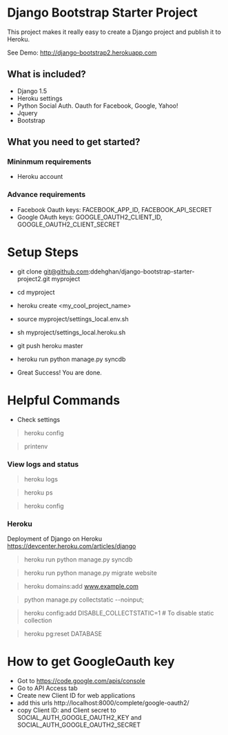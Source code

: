 Django Bootstrap Starter Project
================================
This project makes it really easy to create a Django project and publish it to Heroku.

See Demo:  http://django-bootstrap2.herokuapp.com


What is included?
-----------------
* Django 1.5
* Heroku settings
* Python Social Auth. Oauth for Facebook, Google, Yahoo!
* Jquery
* Bootstrap


What you need to get started?
-----------------------------

### Mininmum requirements

* Heroku account


### Advance requirements

* Facebook Oauth keys: FACEBOOK_APP_ID, FACEBOOK_API_SECRET
* Google OAuth keys: GOOGLE_OAUTH2_CLIENT_ID, GOOGLE_OAUTH2_CLIENT_SECRET



Setup Steps
===========

* git clone git@github.com:ddehghan/django-bootstrap-starter-project2.git myproject
* cd myproject
* heroku create <my_cool_project_name>
* source myproject/settings_local.env.sh
* sh myproject/settings_local.heroku.sh
* git push heroku master
* heroku run python manage.py syncdb

* Great Success! You are done.


Helpful Commands
================


* Check settings

> heroku config

> printenv


### View logs and status
> heroku logs

> heroku ps

> heroku config


### Heroku 
Deployment of Django on Heroku https://devcenter.heroku.com/articles/django

> heroku run python manage.py syncdb

> heroku run python manage.py migrate website


> heroku domains:add www.example.com


> python manage.py collectstatic --noinput;

> heroku config:add DISABLE_COLLECTSTATIC=1         # To disable static collection

> heroku pg:reset DATABASE


How to get GoogleOauth key
==========================

* Got to https://code.google.com/apis/console
* Go to API Access tab
* Create new Client ID for web applications
* add this urls http://localhost:8000/complete/google-oauth2/
* copy Client ID: and Client secret to SOCIAL_AUTH_GOOGLE_OAUTH2_KEY and SOCIAL_AUTH_GOOGLE_OAUTH2_SECRET
